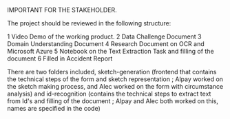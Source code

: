 IMPORTANT FOR THE STAKEHOLDER.

The project should be reviewed in the following structure:

1 Video Demo of the working product. 
2 Data Challenge Document
3 Domain Understanding Document
4 Research Document on OCR and Microsoft Azure
5 Notebook on the Text Extraction Task and filling of the document
6 Filled in Accident Report

There are two folders included, sketch-generation (frontend that contains the technical steps of the form and sketch representation ; Alpay worked on the sketch making process, and Alec worked on the form with circumstance analysis) and id-recognition (contains the technical steps to extract text from Id's and filling of the document ; Alpay and Alec both worked on this, names are specified in the code)
